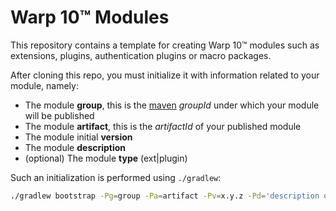 # Warp 10™ Modules

This repository contains a template for creating Warp 10™ modules such as extensions, plugins, authentication plugins or macro packages.

After cloning this repo, you must initialize it with information related to your module, namely:

* The module **group**, this is the [maven]() *groupId* under which your module will be published
* The module **artifact**, this is the *artifactId* of your published module
* The module initial **version**
* The module **description**
* (optional) The module **type** (ext|plugin)

Such an initialization is performed using `./gradlew`:

```bash
./gradlew bootstrap -Pg=group -Pa=artifact -Pv=x.y.z -Pd='description of your module' -Pt=type
```